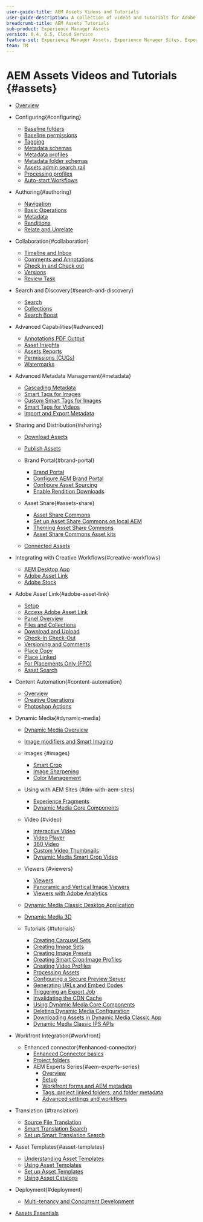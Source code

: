 ```yaml
---
user-guide-title: AEM Assets Videos and Tutorials
user-guide-description: A collection of videos and tutorials for Adobe Experience Manager Assets.
breadcrumb-title: AEM Assets Tutorials
sub-product: Experience Manager Assets
version: 6.4, 6.5, Cloud Service
feature-set: Experience Manager Assets, Experience Manager Sites, Experience Manager
team: TM
---
```

  
# AEM Assets Videos and Tutorials {#assets}

+ [Overview](overview.md)

+ Configuring{#configuring}
  + [Baseline folders](configuring/baseline-folders.md)
  + [Baseline permissions](configuring/baseline-permissions.md)
  + [Tagging](configuring/tagging.md)
  + [Metadata schemas](configuring/metadata-schemas.md)
  + [Metadata profiles](configuring/metadata-profiles.md)
  + [Metadata folder schemas](configuring/metadata-folder-schemas.md)
  + [Assets admin search rail](configuring/assets-admin-search-rail.md)
  + [Processing profiles](configuring/processing-profiles.md)
  + [Auto-start Workflows](configuring/auto-start-workflows.md)

+ Authoring{#authoring}
  + [Navigation](./authoring/navigation.md)
  + [Basic Operations](./authoring/basic-operations.md)
  + [Metadata](./authoring/metadata.md)
  + [Renditions](./authoring/renditions.md)
  + [Relate and Unrelate](./authoring/relate-unrelate.md)

+ Collaboration{#collaboration}
  + [Timeline and Inbox](./collaboration/timeline-and-inbox.md)
  + [Comments and Annotations](./collaboration/comments-and-annotations.md)
  + [Check in and Check out](./collaboration/check-in-and-check-out.md)
  + [Versions](./collaboration/versions.md)
  + [Review Task](./collaboration/review-task.md)

+ Search and Discovery{#search-and-discovery}
  + [Search](./search-and-discovery/search.md)             
  + [Collections](./search-and-discovery/collections.md) 
  + [Search Boost](./search-and-discovery/search-boost.md)

+ Advanced Capabilities{#advanced}
  + [Annotations PDF Output](./advanced/customizing-annotations-pdf-output.md)
  + [Asset Insights](./advanced/asset-insights-launch-tutorial.md)
  + [Assets Reports](./advanced/asset-reports.md)
  + [Permissions (CUGs)](./advanced/closed-user-groups.md)
  + [Watermarks](./advanced/watermarks.md)

+ Advanced Metadata Management{#metadata}
  + [Cascading Metadata](metadata/cascade-metadata-feature-video-use.md)
  + [Smart Tags for Images](metadata/image-smart-tags.md)
  + [Custom Smart Tags for Images](metadata/custom-smart-tags.md)
  + [Smart Tags for Videos](metadata/video-smart-tags.md)
  + [Import and Export Metadata](metadata/metadata-import-export.md)

+ Sharing and Distribution{#sharing}
  + [Download Assets](./sharing/download.md)
  + [Publish Assets](./sharing/publish.md)
  
  + Brand Portal{#brand-portal}
    + [Brand Portal](./sharing/brand-portal.md)
    + [Configure AEM Brand Portal](brand-portal/configure.md)
    + [Configure Asset Sourcing](brand-portal/configure-asset-sourcing.md)
    + [Enable Rendition Downloads](brand-portal/enable-renditions-download.md)

  + Asset Share{#assets-share}
    + [Asset Share Commons](./sharing/asset-share-commons-user-experience-feature-video-understand.md)
    + [Set up Asset Share Commons on local AEM](./sharing/asset-share-commons-technical-video-setup.md)
    + [Theming Asset Share Commons](./sharing/asset-share-commons-feature-video-theming.md)
    + [Asset Share Commons Asset kits](./sharing/asset-share/asset-share-commons-asset-kits.md)
  + [Connected Assets](./sharing/connected-assets.md)

+ Integrating with Creative Workflows{#creative-workflows}
  + [AEM Desktop App](./creative-workflows/aem-desktop-app.md)
  + [Adobe Asset Link](./creative-workflows/adobe-asset-link.md)
  + [Adobe Stock](./creative-workflows/adobe-stock.md)

+ Adobe Asset Link{#adobe-asset-link}
  + [Setup](./adobe-asset-link/setup.md)
  + [Access Adobe Asset Link](./adobe-asset-link/launch-adobe-asset-link.md)
  + [Panel Overview](./adobe-asset-link/panel-overview.md)
  + [Files and Collections](./adobe-asset-link/files-and-collections.md)
  + [Download and Upload](./adobe-asset-link/download-and-upload.md)
  + [Check-In Check-Out](./adobe-asset-link/check-in-check-out.md)
  + [Versioning and Comments](./adobe-asset-link/file-versioning-and-comments.md)
  + [Place Copy](./adobe-asset-link/place-copy.md)
  + [Place Linked](./adobe-asset-link/place-linked.md)
  + [For Placements Only (FPO)](./adobe-asset-link/for-placement-only.md)
  + [Asset Search](./adobe-asset-link/asset-search.md)

+ Content Automation{#content-automation}
  + [Overview](./content-automation/overview.md)
  + [Creative Operations](./content-automation/creative-operations.md)
  + [Photoshop Actions](./content-automation/photoshop-actions.md)

+ Dynamic Media{#dynamic-media}
  + [Dynamic Media Overview](dynamic-media/dynamic-media-overview-feature-video-use.md)
  + [Image modifiers and Smart Imaging](dynamic-media/dynamic-media-snapshot.md)
  + Images {#images}
    + [Smart Crop](dynamic-media/smart-crop-feature-video-use.md)
    + [Image Sharpening](dynamic-media/dynamic-media-image-sharpening-feature-video-use.md)
    + [Color Management](dynamic-media/dynamic-media-color-management-technical-video-setup.md) 
  + Using with AEM Sites {#dm-with-aem-sites}
    + [Experience Fragments](dynamic-media/dynamic-media-experience-fragments-feature-video-use.md)
    + [Dynamic Media Core Components](dynamic-media/dynamic-media-core-components.md)
  + Video {#video}
    + [Interactive Video](dynamic-media/dynamic-media-interactive-video-feature-video-use.md)
    + [Video Player](dynamic-media/dynamic-media-video-player-feature-video-use.md)
    + [360 Video](dynamic-media/dynamic-media-360-video-custom-thumbnail-feature-video-use.md)
    + [Custom Video Thumbnails](dynamic-media/dynamic-media-video-thumbnails-feature-video-use.md)
    + [Dynamic Media Smart Crop Video](dynamic-media/dynamic-media-smart-crop-video.md)
  + Viewers {#viewers} 
    + [Viewers](dynamic-media/dynamic-media-viewer-feature-video-understand.md)
    + [Panoramic and Vertical Image Viewers](dynamic-media/panorama-vertical-image-viewer-feature-video-use.md)
    + [Viewers with Adobe Analytics](dynamic-media/dynamic-media-viewer-extension-use.md)
  + [Dynamic Media Classic Desktop Application](dynamic-media/dynamic-media-classic-desktop-application.md)
  + [Dynamic Media 3D](dynamic-media/dynamic-media-3d-feature-video.md)

  + Tutorials {#tutorials}
    + [Creating Carousel Sets](dynamic-media/tutorials/creating-different-kinds-of-sets-with-aem-dynamic-media-carousel-sets.md)
    + [Creating Image Sets](dynamic-media/tutorials/creating-different-kinds-of-sets-with-aem-dynamic-media-image-sets.md)
    + [Creating Image Presets](dynamic-media/tutorials/creating-image-presets.md)
    + [Creating Smart Crop Image Profiles](dynamic-media/tutorials/creating-image-profile-smart-crop.md)
    + [Creating Video Profiles](dynamic-media/tutorials/creating-video-profile-to-process-videos-in-dynamic-media.md)
    + [Processing Assets](dynamic-media/tutorials/how-to-run-dam-update-asset-workflow-on-an-asset-with-dynamic-media-enabled.md)
    + [Configuring a Secure Preview Server](dynamic-media/tutorials/adding-test-image-server-details-in-dynamic-media-for-secure-preview.md)
    + [Generating URLs and Embed Codes](dynamic-media/tutorials/how-to-generate-public-url-or-embed-code-for-an-asset.md)
    + [Triggering an Export Job](dynamic-media/tutorials/how-to-trigger-export-job-in-dynamic-media-during-submit-job-operation-parameter.md)
    + [Invalidating the CDN Cache](dynamic-media/tutorials/invalidating-the-cdn-cache-by-way-of-dynamic-media.md)
    + [Using Dynamic Media Core Components](dynamic-media/tutorials/using-dm-components-on-site-page.md)
    + [Deleting Dynamic Media Configuration](dynamic-media/tutorials/deleting-dynamic-media-configuration.md)
    + [Downloading Assets in Dynamic Media Classic App](dynamic-media/tutorials/how-to-download-asset-in-dynamic-media-classic-app.md)
    + [Dynamic Media Classic IPS APIs](dynamic-media/tutorials/introduction-to-dynamic-media-classic-ips-api.md)

+ Workfront Integration{#workfront}
  + Enhanced connector{#enhanced-connector}
    + [Enhanced Connector basics](./workfront/enhanced-connector/basics.md)
    + [Project folders](./workfront/enhanced-connector/project-folders.md)
    + AEM Experts Series{#aem-experts-series}
      + [Overview](./workfront/enhanced-connector/aem-experts-series/overview.md)
      + [Setup](./workfront/enhanced-connector/aem-experts-series/setup.md)
      + [Workfront forms and AEM metadata](./workfront/enhanced-connector/aem-experts-series/custom-forms.md)
      + [Tags, project linked folders, and folder metadata](./workfront/enhanced-connector/aem-experts-series/aem-tags-project-linked-folders-and-folder-metadata.md)
      + [Advanced settings and workflows](./workfront/enhanced-connector/aem-experts-series/advanced-settings-and-workflows.md)

+ Translation {#translation}
  + [Source File Translation](translation/source-file-translation-feature-video-use.md)
  + [Smart Translation Search](translation/smart-translation-search-feature-video-use.md)
  + [Set up Smart Translation Search](translation/smart-translation-search-technical-video-setup.md)

+ Asset Templates{#asset-templates}
  + [Understanding Asset Templates](asset-templates/asset-templates-tutorial-understand.md)
  + [Using Asset Templates](asset-templates/asset-templates-feature-video-use.md)
  + [Set up Asset Templates](asset-templates/asset-templates-technical-video-setup.md)
  + [Using Asset Catalogs](asset-templates/asset-catalog-template-feature-video-use.md)

+ Deployment{#deployment}
  + [Multi-tenancy and Concurrent Development](deployment/multitenancy-concurrent-article-understand.md)

+ [Assets Essentials](https://experienceleague.adobe.com/docs/experience-manager-learn/assets-essentials/overview.html)
